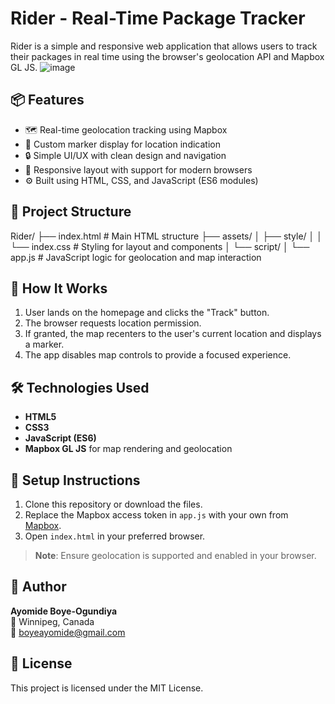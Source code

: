 # Rider - Real-Time Package Tracker

Rider is a simple and responsive web application that allows users to track their packages in real time using the browser's geolocation API and Mapbox GL JS.
![image](https://github.com/user-attachments/assets/10ab62fe-8850-4435-9c41-fc453503fe9e)


## 📦 Features

- 🗺️ Real-time geolocation tracking using Mapbox
- 📍 Custom marker display for location indication
- 🔒 Simple UI/UX with clean design and navigation
- 📱 Responsive layout with support for modern browsers
- ⚙️ Built using HTML, CSS, and JavaScript (ES6 modules)

## 📂 Project Structure
Rider/ 
├── index.html         # Main HTML structure
├── assets/ 
│   ├── style/ 
│   │ └── index.css    # Styling for layout and components 
│   └── script/ 
│     └── app.js       # JavaScript logic for geolocation and map interaction

## 🚀 How It Works

1. User lands on the homepage and clicks the "Track" button.
2. The browser requests location permission.
3. If granted, the map recenters to the user's current location and displays a marker.
4. The app disables map controls to provide a focused experience.

## 🛠️ Technologies Used

- **HTML5**
- **CSS3**
- **JavaScript (ES6)**
- **Mapbox GL JS** for map rendering and geolocation

## 📌 Setup Instructions

1. Clone this repository or download the files.
2. Replace the Mapbox access token in `app.js` with your own from [Mapbox](https://www.mapbox.com/).
3. Open `index.html` in your preferred browser.

> **Note**: Ensure geolocation is supported and enabled in your browser.

## 👤 Author

**Ayomide Boye-Ogundiya**  
📍 Winnipeg, Canada  
📧 boyeayomide@gmail.com

## 📄 License

This project is licensed under the MIT License.


